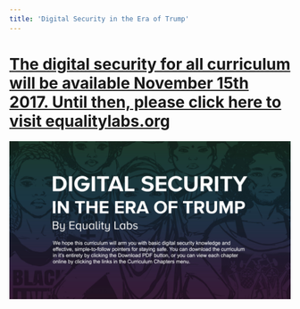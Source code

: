 ```yaml
---
title: 'Digital Security in the Era of Trump'
---
```


# [**The digital security for all curriculum will be available November 15th 2017. Until then, please click here to visit equalitylabs.org**](http://equalitylabs.org)

![](mockup2.jpg)




